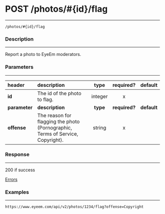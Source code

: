 # POST /photos/#{id}/flag      
***
`/photos/#{id}/flag`

### Description
***
Report a photo to EyeEm moderators.

### Parameters
***

|header| description| type |required? |default|
|:---------|:--------------|:----------:|:------------:|:------------:|
|**id**|The id of the photo to flag.|integer|x||
|**parameter**| **description**| **type** |**required?** |**default**|
|**offense**|The reason for flagging the photo (Pornographic, Terms of Service, Copyright).|string|x||


### Response
***


200 if success

[Errors](../../resources/errors.md#files)
### Examples
***

`https://www.eyeem.com/api/v2/photos/1234/flag?offense=Copyright`




